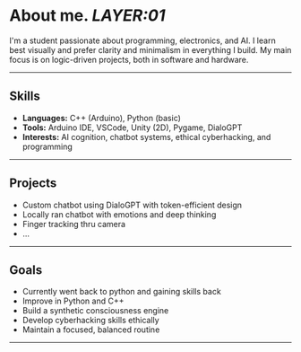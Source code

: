 # About me. _LAYER:01_

I'm a student passionate about programming, electronics, and AI. I learn best visually and prefer clarity and minimalism in everything I build. My main focus is on logic-driven projects, both in software and hardware.

---

## Skills

- **Languages:** C++ (Arduino), Python (basic)
- **Tools:** Arduino IDE, VSCode, Unity (2D), Pygame, DialoGPT
- **Interests:** AI cognition, chatbot systems, ethical cyberhacking, and programming

---

## Projects

- Custom chatbot using DialoGPT with token-efficient design
- Locally ran chatbot with emotions and deep thinking
- Finger tracking thru camera
- ...

---

## Goals

- Currently went back to python and gaining skills back
- Improve in Python and C++
- Build a synthetic consciousness engine
- Develop cyberhacking skills ethically
- Maintain a focused, balanced routine

---
